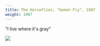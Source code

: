 ```yaml
---
title: The Horseflies, "Human Fly", 1987
weight: 1987
---
```

"I live where it's gray"

<img src="https://img.discogs.com/L7wkXBSe5TjZKYooApKkmwkcLrk=/fit-in/595x600/filters:strip_icc():format(jpeg):mode_rgb():quality(90)/discogs-images/R-2326990-1277151664.jpeg.jpg" />
